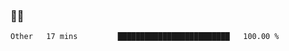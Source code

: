 ### 👨‍💻

<!--START_SECTION:waka-->

```txt
Other   17 mins         █████████████████████████   100.00 %
```

<!--END_SECTION:waka-->
